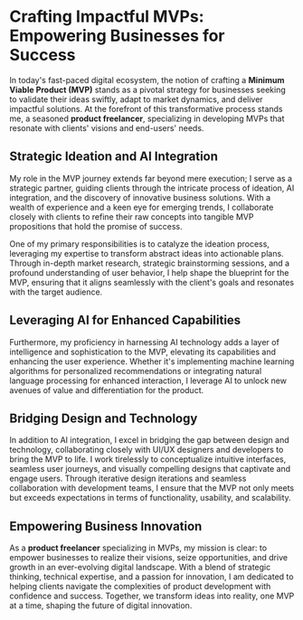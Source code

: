 # Crafting Impactful MVPs: Empowering Businesses for Success

In today's fast-paced digital ecosystem, the notion of crafting a **Minimum Viable Product (MVP)** stands as a pivotal strategy for businesses seeking to validate their ideas swiftly, adapt to market dynamics, and deliver impactful solutions. At the forefront of this transformative process stands me, a seasoned **product freelancer**, specializing in developing MVPs that resonate with clients' visions and end-users' needs.

## Strategic Ideation and AI Integration

My role in the MVP journey extends far beyond mere execution; I serve as a strategic partner, guiding clients through the intricate process of ideation, AI integration, and the discovery of innovative business solutions. With a wealth of experience and a keen eye for emerging trends, I collaborate closely with clients to refine their raw concepts into tangible MVP propositions that hold the promise of success.

One of my primary responsibilities is to catalyze the ideation process, leveraging my expertise to transform abstract ideas into actionable plans. Through in-depth market research, strategic brainstorming sessions, and a profound understanding of user behavior, I help shape the blueprint for the MVP, ensuring that it aligns seamlessly with the client's goals and resonates with the target audience.

## Leveraging AI for Enhanced Capabilities

Furthermore, my proficiency in harnessing AI technology adds a layer of intelligence and sophistication to the MVP, elevating its capabilities and enhancing the user experience. Whether it's implementing machine learning algorithms for personalized recommendations or integrating natural language processing for enhanced interaction, I leverage AI to unlock new avenues of value and differentiation for the product.

## Bridging Design and Technology

In addition to AI integration, I excel in bridging the gap between design and technology, collaborating closely with UI/UX designers and developers to bring the MVP to life. I work tirelessly to conceptualize intuitive interfaces, seamless user journeys, and visually compelling designs that captivate and engage users. Through iterative design iterations and seamless collaboration with development teams, I ensure that the MVP not only meets but exceeds expectations in terms of functionality, usability, and scalability.

## Empowering Business Innovation

As a **product freelancer** specializing in MVPs, my mission is clear: to empower businesses to realize their visions, seize opportunities, and drive growth in an ever-evolving digital landscape. With a blend of strategic thinking, technical expertise, and a passion for innovation, I am dedicated to helping clients navigate the complexities of product development with confidence and success. Together, we transform ideas into reality, one MVP at a time, shaping the future of digital innovation.
